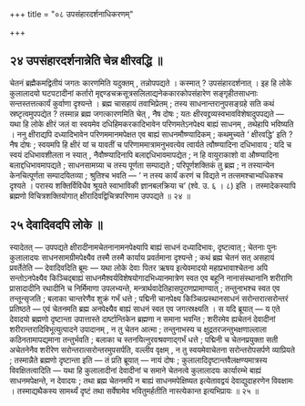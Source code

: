 +++
title = "०८ उपसंहारदर्शनाधिकरणम्"

+++

## २४ उपसंहारदर्शनान्नेति चेन्न क्षीरवद्धि ॥

चेतनं ब्रह्मैकमद्वितीयं जगतः कारणमिति यदुक्तम् , तन्नोपपद्यते । कस्मात् ? उपसंहारदर्शनात् । इह हि लोके कुलालादयो घटपटादीनां कर्तारो मृद्दण्डचक्रसूत्रसलिलाद्यनेककारकोपसंहारेण सङ्गृहीतसाधनाः सन्तस्तत्तत्कार्यं कुर्वाणा दृश्यन्ते । ब्रह्म चासहायं तवाभिप्रेतम् ; तस्य साधनान्तरानुपसङ्ग्रहे सति कथं स्रष्टृत्वमुपपद्येत ? तस्मान्न ब्रह्म जगत्कारणमिति चेत् , नैष दोषः ; यतः क्षीरवद्द्रव्यस्वभावविशेषादुपपद्यते — यथा हि लोके क्षीरं जलं वा स्वयमेव दधिहिमकरकादिभावेन परिणमतेऽनपेक्ष्य बाह्यं साधनम् , तथेहापि भविष्यति । ननु क्षीराद्यपि दध्यादिभावेन परिणममानमपेक्षत एव बाह्यं साधनमौष्ण्यादिकम् ; कथमुच्यते ‘ क्षीरवद्धि’ इति ? नैष दोषः ; स्वयमपि हि क्षीरं यां च यावतीं च परिणाममात्रामनुभवत्येव त्वार्यते त्वौष्ण्यादिना दधिभावाय ; यदि च स्वयं दधिभावशीलता न स्यात् , नैवौष्ण्यादिनापि बलाद्दधिभावमापद्येत ; न हि वायुराकाशो वा औष्ण्यादिना बलाद्दधिभावमापद्यते ; साधनसामग्र्या च तस्य पूर्णता सम्पाद्यते ; परिपूर्णशक्तिकं तु ब्रह्म ; न तस्यान्येन केनचित्पूर्णता सम्पादयितव्या ; श्रुतिश्च भवति — ‘ न तस्य कार्यं करणं च विद्यते न तत्समश्चाभ्यधिकश्च दृश्यते । परास्य शक्तिर्विविधैव श्रूयते स्वाभाविकी ज्ञानबलक्रिया च’ (श्वे. उ. ६ । ८) इति । तस्मादेकस्यापि ब्रह्मणो विचित्रशक्तियोगात् क्षीरादिवद्विचित्रपरिणाम उपपद्यते ॥ २४ ॥

## २५ देवादिवदपि लोके ॥

स्यादेतत् — उपपद्यते क्षीरादीनामचेतनानामनपेक्ष्यापि बाह्यं साधनं दध्यादिभावः, दृष्टत्वात् ; चेतनाः पुनः कुलालादयः साधनसामग्रीमपेक्ष्यैव तस्मै तस्मै कार्याय प्रवर्तमाना दृश्यन्ते ; कथं ब्रह्म चेतनं सत् असहायं प्रवर्तेतेति — देवादिवदिति ब्रूमः — यथा लोके देवाः पितर ऋषय इत्येवमादयो महाप्रभावाश्चेतना अपि सन्तोऽनपेक्ष्यैव किञ्चिद्बाह्यं साधनमैश्वर्यविशेषयोगादभिध्यानमात्रेण स्वत एव बहूनि नानासंस्थानानि शरीराणि प्रासादादीनि रथादीनि च निर्मिमाणा उपलभ्यन्ते, मन्त्रार्थवादेतिहासपुराणप्रामाण्यात् ; तन्तुनाभश्च स्वत एव तन्तून्सृजति ; बलाका चान्तरेणैव शुक्रं गर्भं धत्ते ; पद्मिनी चानपेक्ष्य किञ्चित्प्रस्थानसाधनं सरोन्तरात्सरोन्तरं प्रतिष्ठते — एवं चेतनमति ब्रह्म अनपेक्ष्यैव बाह्यं साधनं स्वत एव जगत्स्रक्ष्यति । स यदि ब्रूयात् — य एते देवादयो ब्रह्मणो दृष्टान्ता उपात्तास्ते दार्ष्टान्तिकेन ब्रह्मणा न समाना भवन्ति ; शरीरमेव ह्यचेतनं देवादीनां शरीरान्तरादिविभूत्युत्पादने उपादानम् , न तु चेतन आत्मा ; तन्तुनाभस्य च क्षुद्रतरजन्तुभक्षणाल्लाला कठिनतामापद्यमाना तन्तुर्भवति ; बलाका च स्तनयित्नुरवश्रवणाद्गर्भं धत्ते ; पद्मिनी च चेतनप्रयुक्ता सती अचेतनेनैव शरीरेण सरोन्तरात्सरोन्तरमुपसर्पति, वल्लीव वृक्षम् , न तु स्वयमेवाचेतना सरोन्तरोपसर्पणे व्याप्रियते ; तस्मान्नैते ब्रह्मणो दृष्टान्ता इति — तं प्रति ब्रूयात् — नायं दोषः ; कुलालादिदृष्टान्तवैलक्षण्यमात्रस्य विवक्षितत्वादिति — यथा हि कुलालादीनां देवादीनां च समाने चेतनत्वे कुलालादयः कार्यारम्भे बाह्यं साधनमपेक्षन्ते, न देवादयः ; तथा ब्रह्म चेतनमपि न बाह्यं साधनमपेक्षिष्यत इत्येतावद्वयं देवाद्युदाहरणेन विवक्षामः । तस्माद्यथैकस्य सामर्थ्यं दृष्टं तथा सर्वेषामेव भवितुमर्हतीति नास्त्येकान्त इत्यभिप्रायः ॥ २५ ॥
